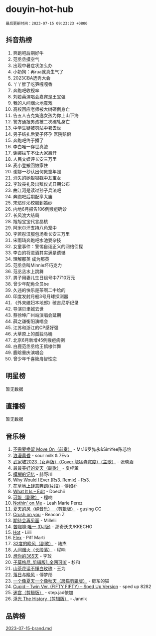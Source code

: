 # douyin-hot-hub

`最后更新时间：2023-07-15 09:23:23 +0800`

## 抖音热榜

1. 奔跑吧后期好牛
1. 范丞丞摸空气
1. 出现中暑症状怎么办
1. 小奶狗：再rua就真生气了
1. 2023CBA选秀大会
1. 丫丫胖了吃笋嘎嘎香
1. 奔跑吧收视率
1. 刘若英演唱会嘉宾是王宝强
1. 我的人间烟火地震戏
1. 高校回应老师被大树砸倒身亡
1. 告五人吉克隽逸女孩为你上山下海
1. 警方通报男孩被二次碾轧身亡
1. 中学生疑被罚站中暑去世
1. 男子结扎后妻子怀孕 医院赔偿
1. 奔跑吧终于播了
1. 李白唯一存世真迹
1. 谢娜拦车不让大家离开
1. 人民文娱评长安三万里
1. 麦小登搬回娘家住
1. 谢娜一秒认出何炅童年照
1. 消失的她狠狠戳中友宝女
1. 李玟丧礼及出殡仪式日期公布
1. 曲江河是读过孙子兵法吧
1. 奔跑吧后期配享太庙
1. 宋焰许沁校服到婚纱
1. 内地6月报告106例猴痘确诊
1. 长风渡大结局
1. 旭旭宝宝代言晶核
1. 阿米尔汗支持八角笼中
1. 李若彤汉服包场看长安三万里
1. 宋雨琦奔跑吧水池耍杂技
1. 女童事件：警惕自诩正义的网络侦探
1. 李白的将进酒其实满是遗憾
1. 理解那英 成为那英
1. 范丞丞叫Minnie坏巧克力
1. 范丞丞水上跳舞
1. 男子用妻儿生日组号中7710万元
1. 曾少年配角全员be
1. 久违的快乐是茶啊二中给的
1. 印度发射月船3号月球探测器
1. 《外来媳妇本地郎》破吉尼斯纪录
1. 导演贝聿娍去世
1. 蔡徐坤广州站演唱会延期
1. 薛之谦衡阳演唱会
1. 江苏和浙江的CP感好强
1. 大草原上的孤独马桶
1. 北京6月新增45例猴痘病例
1. 白鹿范丞丞给王鹤棣伴舞
1. 鹿晗重庆演唱会
1. 曾少年千喜筱舟智性恋

## 明星榜

暂无数据

## 直播榜

暂无数据

## 音乐榜

1. [不需要挽留 Move On（前奏）](https://sf3-cdn-tos.douyinstatic.com/obj/tos-cn-ve-2774/ooCBhgCCkF4nExzQL9WZSUbitfA8IsDkgQIYhe) - Mr.16罗隽永&SimYee陈芯怡
1. [浪漫黄昏](https://sf6-cdn-tos.douyinstatic.com/obj/tos-cn-ve-2774/a2e4e0b8cf8b4cc0a6bfed7cd21bd5a0) - sour milk & 7Evo
1. [武家坡2023（女声版）（Cover 龍猛寺寬度）（主歌）](https://sf3-cdn-tos.douyinstatic.com/obj/tos-cn-ve-2774/oEIACj0tGBoytgZUwEUCP8DAIgnZfwGIfb9xjD) - 张晓涵
1. [最最美好的夏天（副歌）](https://sf6-cdn-tos.douyinstatic.com/obj/tos-cn-ve-2774/o4FMghDLZkPIkCutdrsXlbTHcaZztBfeCp9AFS) - 夏梓薰
1. [模糊的记忆](https://sf3-cdn-tos.douyinstatic.com/obj/tos-cn-ve-2774/ocrRNOQnkB1MNO9eD1sd3CIytBehbIbglZUFAT) - 赫野川
1. [Why Would I Ever (Rs3. Remix)](https://sf6-cdn-tos.douyinstatic.com/obj/tos-cn-ve-2774/oQNX0xZhO8IXeCRjCJQUZzkfQNLi2ItDAzEBgz) - Rs3.
1. [在草地上肆意奔跑(片段)](https://sf6-cdn-tos.douyinstatic.com/obj/tos-cn-ve-2774/8831d494742f45dabdfa8adb8b817259) - 傅如乔
1. [What It Is – Edit](https://sf6-cdn-tos.douyinstatic.com/obj/tos-cn-ve-2774/o0mszhwrI3yCyGWBMAaQUof2lTzIXANSLrBh4L) - Doechii
1. [可能（副歌）](https://sf3-cdn-tos.douyinstatic.com/obj/tos-cn-ve-2774/cde1731888894259b333569393c2fb51) - 程响
1. [Nothin' on Me](https://sf3-cdn-tos.douyinstatic.com/obj/tos-cn-ve-2774/4db3d954346848aaa9ec9709bb1eace1) - Leah Marie Perez
1. [夏天的风（纯音乐） （剪辑版）](https://sf6-cdn-tos.douyinstatic.com/obj/tos-cn-ve-2774/oUzLjBZZFQAoNRmGokEeD5zfQCObp6UeFAnTa6) - gusing CC
1. [Crush on you](https://sf6-cdn-tos.douyinstatic.com/obj/tos-cn-ve-2774/b23c3d5786714e90898fb2a43fb44ff7) - Beacon Z
1. [期待会再见面](https://sf6-cdn-tos.douyinstatic.com/obj/tos-cn-ve-2774/oILtyb5PbgnZnnFogRIDCNBDmAzeQk8BjThRfX) - Millelii
1. [苦咖啡·唯一 (DJ版)](https://sf6-cdn-tos.douyinstatic.com/obj/tos-cn-ve-2774/oohZWXUzNXlh9bzpBgNUfJCQHGILwWgDBaejQt) - 那奇沃夫/KKECHO
1. [Hot](https://sf3-cdn-tos.douyinstatic.com/obj/tos-cn-ve-2774/a63be641febf4335a8996c8a877dee1c) - Liili
1. [Flex](https://sf6-cdn-tos.douyinstatic.com/obj/tos-cn-ve-2774/fdd81ae057724bbe9f599a36af513da8) - Piff Marti
1. [32度的晚风（副歌）](https://sf3-cdn-tos.douyinstatic.com/obj/tos-cn-ve-2774/o8mEd4CARee2Lv5ReRW2KyIyZ9Q1YojfPZyXHA) - 陆杰
1. [人间烟火（长段落）](https://sf3-cdn-tos.douyinstatic.com/obj/tos-cn-ve-2774/eeb7f9f284d74db097f8341ace44bfa2) - 程响
1. [想你的365天](https://sf3-cdn-tos.douyinstatic.com/obj/tos-cn-ve-2774/f9f7574abe01480a95d11e74817984b4) - 李玟
1. [子莫格尼_剪辑版1_全网可听](https://sf3-cdn-tos.douyinstatic.com/obj/tos-cn-ve-2774/okgjBiZZDqmeFfACngDQ48okZJ9knBMDtbwo8Q) - 杉和
1. [山茶花读不懂白玫瑰](https://sf3-cdn-tos.douyinstatic.com/obj/tos-cn-ve-2774/osfn8B7DktrRHEPJgPCfDbw7QDQEkwC16BxZg9) - 王为
1. [落日与晚风](https://sf6-cdn-tos.douyinstatic.com/obj/tos-cn-ve-2774/oIGWNBzwrUqAmfsCxckzkGhWQIaAAUgU19HChy) - 傅梦彤
1. [一个像夏天一个像秋天（房猫剪辑版）](https://sf6-cdn-tos.douyinstatic.com/obj/tos-cn-ve-2774/a5a649d88ef0437b918efc8be7005a59) - 房东的猫
1. [Cupid – Twin Ver. (FIFTY FIFTY) – Sped Up Version](https://sf6-cdn-tos.douyinstatic.com/obj/tos-cn-ve-2774/oMonQQ6t8nCfUnw44y8XBZkJytCgEBtWYebB2D) - sped up 8282
1. [迷宫（剪辑版）](https://sf6-cdn-tos.douyinstatic.com/obj/tos-cn-ve-2774/oUkKabRnnDiI8GjaQrDHYQh0VCgQB0AA4ezefF) - step.jad依加
1. [浮光 The History（剪辑版）](https://sf6-cdn-tos.douyinstatic.com/obj/tos-cn-ve-2774/oIkABGgUD0nCgDneOBBKSj79UBoAZtQjIi3fbl) - Jannik

## 品牌榜

[2023-07-15-brand.md](2023-07-15-brand.md)
